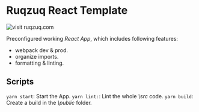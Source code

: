 # Ruqzuq React Template

![visit ruqzuq.com](https://img.shields.io/badge/visit-ruqzuq.com-%23c70039?style=flat-square?link=https://ruqzuq.com/&link=https://ruqzuq.com/)

Preconfigured working _React App_, which includes following features:

- webpack dev & prod.
- organize imports.
- formatting & linting.

## Scripts

`yarn start`: Start the App.
`yarn lint:`: Lint the whole _\src_ code.
`yarn build`: Create a build in the _\public_ folder.

